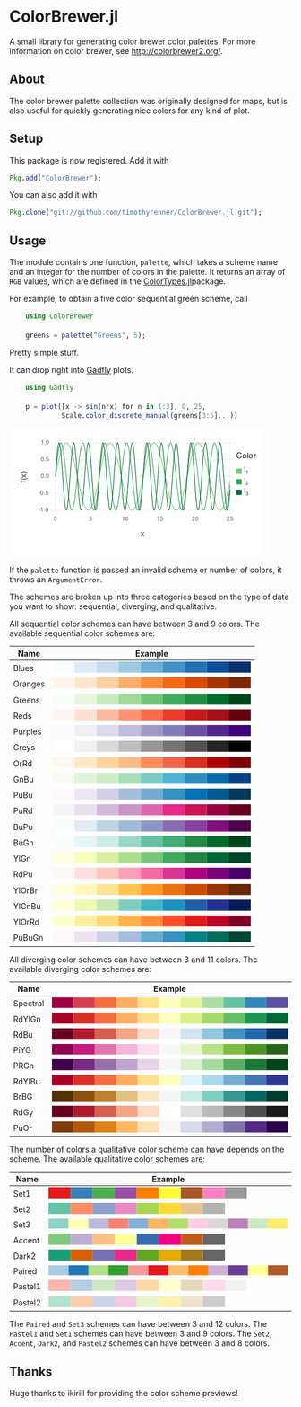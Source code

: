 # ColorBrewer.jl

A small library for generating color brewer color palettes.
For more information on color brewer, see http://colorbrewer2.org/.

## About

The color brewer palette collection was originally designed for maps, but is also useful for quickly generating nice colors for any kind of plot.

## Setup

This package is now registered. Add it with

```julia
Pkg.add("ColorBrewer");
```

You can also add it with

```julia
Pkg.clone("git://github.com/timothyrenner/ColorBrewer.jl.git");
```

## Usage

The module contains one function, `palette`, which takes a scheme name and an integer for the number of colors in the palette.
It returns an array of `RGB` values, which are defined in the [ColorTypes.jl](https://github.com/JuliaGraphics/ColorTypes.jl)package.

For example, to obtain a five color sequential green scheme, call

```julia
    using ColorBrewer

    greens = palette("Greens", 5);
```
Pretty simple stuff.

It can drop right into [Gadfly](https://github.com/dcjones/Gadfly.jl) plots.

```julia
    using Gadfly

    p = plot([x -> sin(n*x) for n in 1:3], 0, 25, 
             Scale.color_discrete_manual(greens[3:5]...))
```

![Example](images/color_example.png)

If the `palette` function is passed an invalid scheme or number of colors, it throws an `ArgumentError`.

The schemes are broken up into three categories based on the type of data you want to show: sequential, diverging, and qualitative.

All sequential color schemes can have between 3 and 9 colors.
The available sequential color schemes are:

| Name    | Example                            |
|---------|------------------------------------|
| Blues   | ![Blues](images/Blues.png "Blues") |
| Oranges | ![Oranges](images/Oranges.png "Oranges") |
| Greens  | ![Greens](images/Greens.png "Greens") |
| Reds    | ![Reds](images/Reds.png "Reds") |
| Purples | ![Purples](images/Purples.png "Purples") |
| Greys   | ![Greys](images/Greys.png "Greys") |
| OrRd    | ![OrRd](images/OrRd.png "OrRd") |
| GnBu    | ![GnBu](images/GnBu.png "GnBu") |
| PuBu    | ![PuBu](images/PuBu.png "PuBu") |
| PuRd    | ![PuRd](images/PuRd.png "PuRd") |
| BuPu    | ![BuPu](images/BuPu.png "BuPu") |
| BuGn    | ![BuGn](images/BuGn.png "BuGn") |
| YlGn    | ![YlGn](images/YlGn.png "YlGn") |
| RdPu    | ![RdPu](images/RdPu.png "RdPu") |
| YlOrBr  | ![YlOrBr](images/YlOrBr.png "YlOrBr") |
| YlGnBu  | ![YlGnBu](images/YlGnBu.png "YlGnBu") |
| YlOrRd  | ![YlOrRd](images/YlOrRd.png "YlOrRd") |
| PuBuGn  | ![PuBuGn](images/PuBuGn.png "PuBuGn") |

All diverging color schemes can have between 3 and 11 colors.
The available diverging color schemes are:

| Name     | Example                                     |
| -------- | ------------------------------------------- |
| Spectral | ![Spectral](images/Spectral.png "Spectral") |
| RdYlGn   | ![RdYlGn](images/RdYlGn.png "RdYlGn")       |
| RdBu     | ![RdBu](images/RdBu.png "RdBu")             |
| PiYG     | ![PiYG](images/PiYG.png "PiYG")             |
| PRGn     | ![PRGn](images/PRGn.png "PRGn")             |
| RdYlBu   | ![RdYlBu](images/RdYlBu.png "RdYlBu")       |
| BrBG     | ![BrBG](images/BrBG.png "BrBG")             |
| RdGy     | ![RdGy](images/RdGy.png "RdGy")             |
| PuOr     | ![PuOr](images/PuOr.png "PuOr")             |

The number of colors a qualitative color scheme can have depends on the scheme.
The available qualitative color schemes are:

| Name | Example                         |
| ---- | ------------------------------- |
| Set1 | ![Set1](images/Set1.png "Set1") |
| Set2 | ![Set2](images/Set2.png "Set2") |
| Set3 | ![Set3](images/Set3.png "Set3") |
| Accent | ![Accent](images/Accent.png "Accent") |
| Dark2 | ![Dark2](images/Dark2.png "Dark2") |
| Paired | ![Paired](images/Paired.png "Paired") |
| Pastel1 | ![Pastel1](images/Pastel1.png "Pastel1") |
| Pastel2 | ![Pastel2](images/Pastel2.png "Pastel2") |

The `Paired` and `Set3` schemes can have between 3 and 12 colors.
The `Pastel1` and `Set1` schemes can have between 3 and 9 colors.
The `Set2`, `Accent`, `Dark2`, and `Pastel2` schemes can have between 3 and 8 colors.


## Thanks

Huge thanks to ikirill for providing the color scheme previews!
